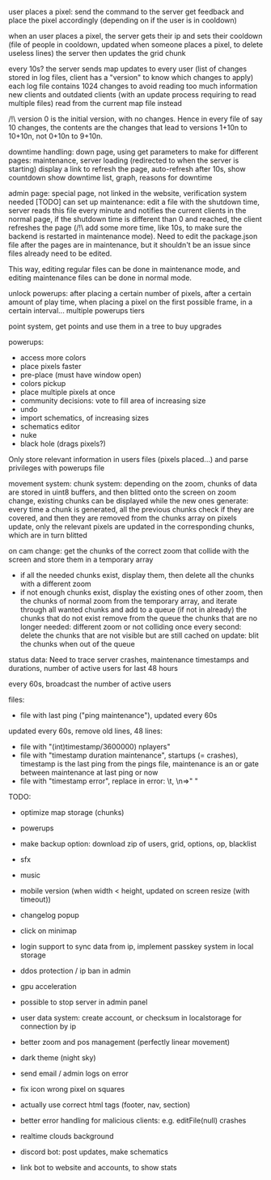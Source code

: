 user places a pixel: send the command to the server
get feedback and place the pixel accordingly (depending on if the user is in cooldown)

when an user places a pixel, the server gets their ip and sets their cooldown (file of people in cooldown, updated when someone places a pixel, to delete useless lines)
the server then updates the grid chunk

every 10s? the server sends map updates to every user (list of changes stored in log files, client has a "version" to know which changes to apply)
each log file contains 1024 changes to avoid reading too much information
new clients and outdated clients (with an update process requiring to read multiple files) read from the current map file instead

/!\ version 0 is the initial version, with no changes. Hence in every file of say 10 changes, the contents are the changes that lead to versions 1+10n to 10+10n, not 0+10n to 9+10n.

downtime handling:
down page, using get parameters to make for different pages: maintenance, server loading (redirected to when the server is starting)
display a link to refresh the page, auto-refresh after 10s, show countdown
show downtime list, graph, reasons for downtime

admin page:
special page, not linked in the website, verification system needed [TODO]
can set up maintenance: edit a file with the shutdown time, server reads this file every minute and notifies the current clients
in the normal page, if the shutdown time is different than 0 and reached, the client refreshes the page (/!\ add some more time, like 10s, to make sure the backend is restarted in maintenance mode).
Need to edit the package.json file after the pages are in maintenance, but it shouldn't be an issue since files already need to be edited.

This way, editing regular files can be done in maintenance mode, and editing maintenance files can be done in normal mode.

unlock powerups:
after placing a certain number of pixels, after a certain amount of play time, when placing a pixel on the first possible frame, in a certain interval...
multiple powerups tiers

point system, get points and use them in a tree to buy upgrades

powerups:
- access more colors
- place pixels faster
- pre-place (must have window open)
- colors pickup
- place multiple pixels at once
- community decisions: vote to fill area of increasing size
- undo
- import schematics, of increasing sizes
- schematics editor
- nuke
- black hole (drags pixels?)

Only store relevant information in users files (pixels placed...) and parse privileges with powerups file

movement system:
chunk system: depending on the zoom, chunks of data are stored in uint8 buffers, and then blitted onto the screen
on zoom change, existing chunks can be displayed while the new ones generate: every time a chunk is generated, all the previous chunks check if they are covered, and then they are removed from the chunks array
on pixels update, only the relevant pixels are updated in the corresponding chunks, which are in turn blitted

on cam change: get the chunks of the correct zoom that collide with the screen and store them in a temporary array
- if all the needed chunks exist, display them, then delete all the chunks with a different zoom
- if not enough chunks exist, display the existing ones of other zoom, then the chunks of normal zoom from the temporary array, and iterate through all wanted chunks and add to a queue (if not in already) the chunks that do not exist
remove from the queue the chunks that are no longer needed: different zoom or not colliding
once every second: delete the chunks that are not visible but are still cached
on update: blit the chunks when out of the queue

status data:
Need to trace server crashes, maintenance timestamps and durations, number of active users for last 48 hours

every 60s, broadcast the number of active users

files:
- file with last ping ("ping maintenance"), updated every 60s

updated every 60s, remove old lines, 48 lines:
- file with "(int)timestamp/3600000) nplayers"
- file with "timestamp duration maintenance", startups (= crashes), timestamp is the last ping from the pings file, maintenance is an or gate between maintenance at last ping or now
- file with "timestamp error", replace in error: \t, \n=>" "

TODO:
- optimize map storage (chunks)
- powerups
- make backup option: download zip of users, grid, options, op, blacklist
- sfx
- music
- mobile version (when width < height, updated on screen resize (with timeout))
- changelog popup
- click on minimap
- login support to sync data from ip, implement passkey system in local storage
- ddos protection / ip ban in admin
- gpu acceleration
- possible to stop server in admin panel
- user data system: create account, or checksum in localstorage for connection by ip
- better zoom and pos management (perfectly linear movement)
- dark theme (night sky)
- send email / admin logs on error
- fix icon wrong pixel on squares
- actually use correct html tags (footer, nav, section)

- better error handling for malicious clients: e.g. editFile(null) crashes
- realtime clouds background
- discord bot: post updates, make schematics
- link bot to website and accounts, to show stats
